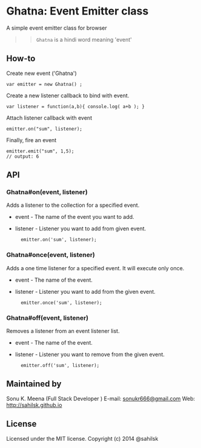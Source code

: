 Ghatna: Event Emitter class
=====================

A simple event emitter class for browser

>> `Ghatna` is a hindi word meaning 'event'


How-to
----------

Create new event ('Ghatna')

	var emitter = new Ghatna() ;

Create a new listener callback to bind with event.

	var listener = function(a,b){ console.log( a+b ); }

Attach listener callback with event

	emitter.on("sum", listener);

Finally, fire an event

	emitter.emit("sum", 1,5);
	// output: 6



API
------------------

### Ghatna#on(event, listener)

Adds a listener to the collection for a specified event.

* event - The name of the event you want to add.
* listener - Listener you want to add from given event.

		emitter.on('sum', listener);


### Ghatna#once(event, listener)

Adds a one time listener  for a specified event. It will execute only once.

* event - The name of the event.
* listener - Listener you want to add from the given event.

		emitter.once('sum', listener);


### Ghatna#off(event, listener)

Removes a listener from an event listener list.

* event - The name of the event.
* listener - Listener you want to remove from the given event.

		emitter.off('sum', listener);


Maintained by
----------------------

Sonu K. Meena (Full Stack Developer )
E-mail: sonukr666@gmail.com
Web: http://sahilsk.github.io


License
-------------------

Licensed under the MIT license.
Copyright (c) 2014 @sahilsk
